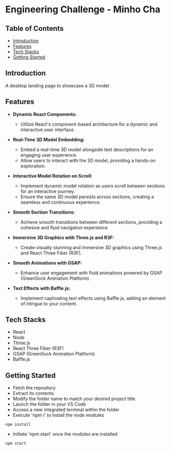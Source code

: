 # Engineering Challenge - Minho Cha

## Table of Contents

- [Introduction](#introduction)
- [Features](#features)
- [Tech Stacks](#tech-stacks)
- [Getting Started](#getting-started)

## Introduction

A desktop landing page to showcase a 3D model 

## Features

- **Dynamic React Components:**
  - Utilize React's component-based architecture for a dynamic and interactive user interface.

- **Real-Time 3D Model Embedding:**
  - Embed a real-time 3D model alongside text descriptions for an engaging user experience.
  - Allow users to interact with the 3D model, providing a hands-on exploration.

- **Interactive Model Rotation on Scroll:**
  - Implement dynamic model rotation as users scroll between sections for an interactive journey.
  - Ensure the same 3D model persists across sections, creating a seamless and continuous experience.

- **Smooth Section Transitions:**
  - Achieve smooth transitions between different sections, providing a cohesive and fluid navigation experience.

- **Immersive 3D Graphics with Three.js and R3F:**
  - Create visually stunning and immersive 3D graphics using Three.js and React Three Fiber (R3F).

- **Smooth Animations with GSAP:**
  - Enhance user engagement with fluid animations powered by GSAP (GreenSock Animation Platform).

- **Text Effects with Baffle.js:**
  - Implement captivating text effects using Baffle.js, adding an element of intrigue to your content.


## Tech Stacks

- React
- Node
- Three.js
- React Three Fiber (R3F)
- GSAP (GreenSock Animation Platform)
- Baffle.js

## Getting Started

- Fetch the repository
- Extract its contents
- Modify the folder name to match your desired project title
- Launch the folder in your VS Code
- Access a new integrated terminal within the folder
- Execute 'npm i' to install the node modules
```terminal
npm install
```
- Initiate 'npm start' once the modules are installed
```terminal
npm start
```